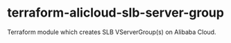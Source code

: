 # terraform-alicloud-slb-server-group
Terraform module which creates SLB VServerGroup(s) on Alibaba Cloud.
